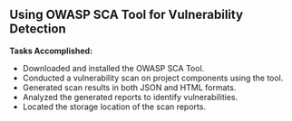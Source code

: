 ## Using OWASP SCA Tool for Vulnerability Detection

**Tasks Accomplished:**

* Downloaded and installed the OWASP SCA Tool.
* Conducted a vulnerability scan on project components using the tool.
* Generated scan results in both JSON and HTML formats.
* Analyzed the generated reports to identify vulnerabilities.
* Located the storage location of the scan reports.